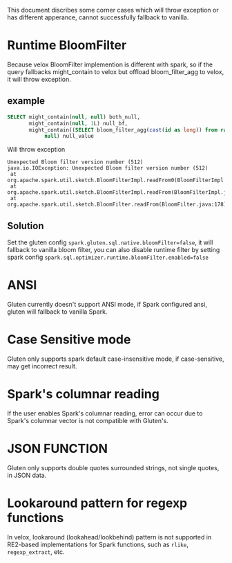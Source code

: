 This document discribes some corner cases which will throw exception or has different apperance, cannot successfully fallback to vanilla.

# Runtime BloomFilter

Because velox BloomFilter implemention is different with spark, so if the query fallbacks might_contain to velox but offload bloom_filter_agg to velox, it will throw exception.

## example

```sql
SELECT might_contain(null, null) both_null,
       might_contain(null, 1L) null_bf,
       might_contain((SELECT bloom_filter_agg(cast(id as long)) from range(1, 10000)),
            null) null_value
```

Will throw exception

```
Unexpected Bloom filter version number (512)
java.io.IOException: Unexpected Bloom filter version number (512)
 at org.apache.spark.util.sketch.BloomFilterImpl.readFrom0(BloomFilterImpl.java:256)
 at org.apache.spark.util.sketch.BloomFilterImpl.readFrom(BloomFilterImpl.java:265)
 at org.apache.spark.util.sketch.BloomFilter.readFrom(BloomFilter.java:178)
```

## Solution

Set the gluten config `spark.gluten.sql.native.bloomFilter=false`, it will fallback to vanilla bloom filter, you can also disable runtime filter by setting spark config `spark.sql.optimizer.runtime.bloomFilter.enabled=false`

# ANSI

Gluten currently doesn't support ANSI mode, if Spark configured ansi, gluten will fallback to vanilla Spark.

# Case Sensitive mode

Gluten only supports spark default case-insensitive mode, if case-sensitive, may get incorrect result.

# Spark's columnar reading

If the user enables Spark's columnar reading, error can occur due to Spark's columnar vector is not compatible with
Gluten's.

# JSON FUNCTION

Gluten only supports double quotes surrounded strings, not single quotes, in JSON data.

# Lookaround pattern for regexp functions

In velox, lookaround (lookahead/lookbehind) pattern is not supported in RE2-based implementations for Spark functions,
such as `rlike`, `regexp_extract`, etc.